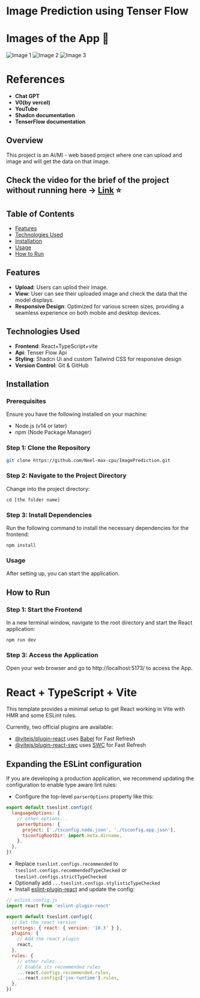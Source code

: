 # Image Prediction using Tenser Flow

# Images of the App :memo:
![Image 1](https://https://github.com/Neel-max-cpu/ImagePrediction.git/blob/main/public/image/1.png?raw=true)
![Image 2](https://https://github.com/Neel-max-cpu/ImagePrediction.git/blob/main/public/image/2.png?raw=true)
![Image 3](https://https://github.com/Neel-max-cpu/ImagePrediction.git/blob/main/public/image/2.png?raw=true)


# References
- **Chat GPT**
- **V0(by vercel)**
- **YouTube**
- **Shadcn documentation**
- **TenserFlow documentation**

## Overview
This project is an Ai/Ml - web based project where one can upload and image and will get the data on that image.

## Check the video for the brief of the project without running here  -> [Link]() ⭐

## Table of Contents
- [Features](#features)
- [Technologies Used](#technologies-used)
- [Installation](#installation)
- [Usage](#usage)
- [How to Run](#how-to-run)

## Features
- **Upload**:  Users can uplod their image.
- **View**: User can see their uploaded image and check the data that the model displays.
- **Responsive Design**: Optimized for various screen sizes, providing a seamless experience on both mobile and desktop devices.

## Technologies Used
- **Frontend**: React+TypeScript+vite
- **Api**: Tenser Flow Api
- **Styling**: Shadcn Ui and custom Tailwind CSS for responsive design
- **Version Control**: Git & GitHub

## Installation


### Prerequisites
Ensure you have the following installed on your machine:
- Node.js (v14 or later)
- npm (Node Package Manager)

### Step 1: Clone the Repository
```bash
git clone https://github.com/Neel-max-cpu/ImagePrediction.git
```

### Step 2: Navigate to the Project Directory
Change into the project directory:
```
cd [the folder name]
```

### Step 3: Install Dependencies
Run the following command to install the necessary dependencies for the frontend:
```
npm install
```


### Usage
After setting up, you can start the application.


## How to Run

### Step 1: Start the Frontend
In a new terminal window, navigate to the root directory and start the React application:
```
npm run dev
```

### Step 3: Access the Application
Open your web browser and go to http://localhost:5173/ to access the App.





# React + TypeScript + Vite

This template provides a minimal setup to get React working in Vite with HMR and some ESLint rules.

Currently, two official plugins are available:

- [@vitejs/plugin-react](https://github.com/vitejs/vite-plugin-react/blob/main/packages/plugin-react/README.md) uses [Babel](https://babeljs.io/) for Fast Refresh
- [@vitejs/plugin-react-swc](https://github.com/vitejs/vite-plugin-react-swc) uses [SWC](https://swc.rs/) for Fast Refresh

## Expanding the ESLint configuration

If you are developing a production application, we recommend updating the configuration to enable type aware lint rules:

- Configure the top-level `parserOptions` property like this:

```js
export default tseslint.config({
  languageOptions: {
    // other options...
    parserOptions: {
      project: ['./tsconfig.node.json', './tsconfig.app.json'],
      tsconfigRootDir: import.meta.dirname,
    },
  },
})
```

- Replace `tseslint.configs.recommended` to `tseslint.configs.recommendedTypeChecked` or `tseslint.configs.strictTypeChecked`
- Optionally add `...tseslint.configs.stylisticTypeChecked`
- Install [eslint-plugin-react](https://github.com/jsx-eslint/eslint-plugin-react) and update the config:

```js
// eslint.config.js
import react from 'eslint-plugin-react'

export default tseslint.config({
  // Set the react version
  settings: { react: { version: '18.3' } },
  plugins: {
    // Add the react plugin
    react,
  },
  rules: {
    // other rules...
    // Enable its recommended rules
    ...react.configs.recommended.rules,
    ...react.configs['jsx-runtime'].rules,
  },
})
```
